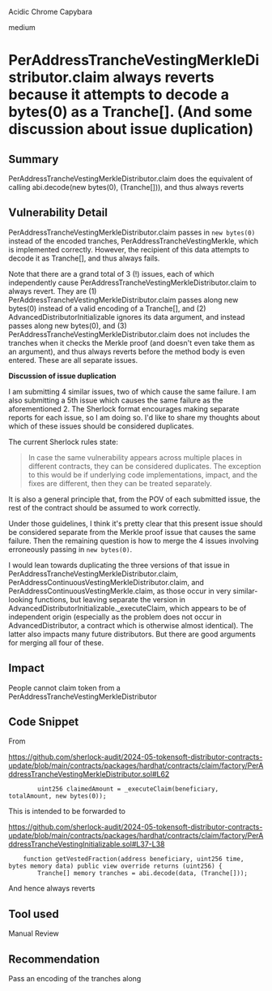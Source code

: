 Acidic Chrome Capybara

medium

# PerAddressTrancheVestingMerkleDistributor.claim always reverts because it attempts to decode a bytes(0) as a Tranche[]. (And some discussion about issue duplication)

## Summary

PerAddressTrancheVestingMerkleDistributor.claim does the equivalent of calling abi.decode(new bytes(0), (Tranche[])), and thus always reverts

## Vulnerability Detail

PerAddressTrancheVestingMerkleDistributor.claim passes in `new bytes(0)` instead of the encoded tranches, PerAddressTrancheVestingMerkle, which is implemented correctly. However, the recipient of this data attempts to decode it as Tranche[], and thus always fails.

Note that there are a grand total of 3 (!) issues, each of which independently cause PerAddressTrancheVestingMerkleDistributor.claim to always revert. They are (1) PerAddressTrancheVestingMerkleDistributor.claim passes along new bytes(0) instead of a valid encoding of a Tranche[], and (2) AdvancedDistributorInitializable ignores its data argument, and instead passes along new bytes(0), and (3) PerAddressTrancheVestingMerkleDistributor.claim does not includes the tranches when it checks the Merkle proof (and doesn't even take them as an argument), and thus always reverts before the method body is even entered. These are all separate issues.

**Discussion of issue duplication**

I am submitting 4 similar issues, two of which cause the same failure. I am also submitting a 5th issue which causes the same failure as the aforementioned 2. The Sherlock format encourages making separate reports for each issue, so I am doing so. I'd like to share my thoughts about which of these issues should be considered duplicates.

The current Sherlock rules state:

>  In case the same vulnerability appears across multiple places in different contracts, they can be considered duplicates. The exception to this would be if underlying code implementations, impact, and the fixes are different, then they can be treated separately.

It is also a general principle that, from the POV of each submitted issue, the rest of the contract should be assumed to work correctly.

Under those guidelines, I think it's pretty clear that this present issue should be considered separate from the Merkle proof issue that causes the same failure. Then the remaining question is how to merge the 4 issues involving erroneously passing in `new bytes(0)`.

I would lean towards duplicating the three versions of that issue in PerAddressTrancheVestingMerkleDistributor.claim, PerAddressContinuousVestingMerkleDistributor.claim, and PerAddressContinuousVestingMerkle.claim, as those occur in very similar-looking functions, but leaving separate the version in AdvancedDistributorInitializable._executeClaim, which appears to be of independent origin (especially as the problem does not occur in AdvancedDistributor, a contract which is otherwise almost identical). The latter also impacts many future distributors. But there are good arguments for merging all four of these.

## Impact

People cannot claim token from a PerAddressTrancheVestingMerkleDistributor


## Code Snippet

From

https://github.com/sherlock-audit/2024-05-tokensoft-distributor-contracts-update/blob/main/contracts/packages/hardhat/contracts/claim/factory/PerAddressTrancheVestingMerkleDistributor.sol#L62

```solidity
        uint256 claimedAmount = _executeClaim(beneficiary, totalAmount, new bytes(0));
```

This is intended to be forwarded to 

https://github.com/sherlock-audit/2024-05-tokensoft-distributor-contracts-update/blob/main/contracts/packages/hardhat/contracts/claim/factory/PerAddressTrancheVestingInitializable.sol#L37-L38

```solidity
    function getVestedFraction(address beneficiary, uint256 time, bytes memory data) public view override returns (uint256) {
        Tranche[] memory tranches = abi.decode(data, (Tranche[]));

```

And hence always reverts

## Tool used

Manual Review

## Recommendation

Pass an encoding of the tranches along
